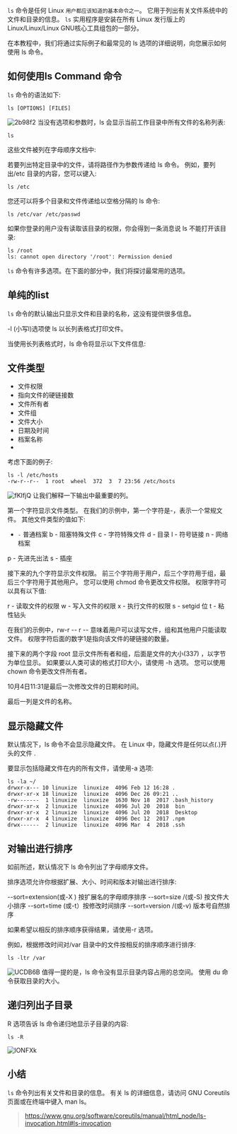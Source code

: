 `ls` 命令是任何 Linux `用户都应该知道的基本命令之一`。 它用于列出有关文件系统中的文件和目录的信息。 `ls` 实用程序是安装在所有 Linux 发行版上的 Linux/Linux/Linux GNU核心工具组包的一部分。


在本教程中，我们将通过实际例子和最常见的 ls 选项的详细说明，向您展示如何使用 ls 命令。

## 如何使用ls Command 命令

`ls` 命令的语法如下:
```
ls [OPTIONS] [FILES]
```
![2b98f2](https://gitee.com/chasays/mdPic/raw/master/uPic/2b98f2.png)
当没有选项和参数时，ls 会显示当前工作目录中所有文件的名称列表:
```
ls
```
这些文件被列在字母顺序文档中:


若要列出特定目录中的文件，请将路径作为参数传递给 ls 命令。 例如，要列出/etc 目录的内容，您可以键入:
```
ls /etc
```
您还可以将多个目录和文件传递给以空格分隔的 ls 命令:
```
ls /etc/var /etc/passwd
```

如果你登录的用户没有读取该目录的权限，你会得到一条消息说 ls 不能打开该目录:
```
ls /root
ls: cannot open directory '/root': Permission denied
```

`ls` 命令有许多选项。在下面的部分中，我们将探讨最常用的选项。

## 单纯的list

`ls` 命令的默认输出只显示文件和目录的名称，这没有提供很多信息。


-l (小写l)选项使 ls 以长列表格式打印文件。

当使用长列表格式时，ls 命令将显示以下文件信息:

##  文件类型
- 文件权限
- 指向文件的硬链接数
- 文件所有者
- 文件组
- 文件大小
- 日期及时间
- 档案名称
-
考虑下面的例子:
```
ls -l /etc/hosts
-rw-r--r--  1 root  wheel  372  3  7 23:56 /etc/hosts
```
![fKIfjQ](https://gitee.com/chasays/mdPic/raw/master/uPic/fKIfjQ.png)
让我们解释一下输出中最重要的列。


第一个字符显示文件类型。 在我们的示例中，第一个字符是-，表示一个常规文件。 其他文件类型的值如下:

- `-` 普通档案
b -  阻塞特殊文件
c -  字符特殊文件
d -  目录
l -  符号链接
n - 网络档案

p - 先进先出法
s - 插座

接下来的九个字符显示文件权限。 前三个字符用于用户，后三个字符用于组，最后三个字符用于其他用户。 您可以使用 chmod 命令更改文件权限。 权限字符可以具有以下值:

r  - 读取文件的权限
w  - 写入文件的权限
x  - 执行文件的权限
s  - setgid 位
t  - 粘性钻头

在我们的示例中，rw-r -- r -- 意味着用户可以读写文件，组和其他用户只能读取文件。 权限字符后面的数字1是指向该文件的硬链接的数量。


接下来的两个字段 root 显示文件所有者和组，后面是文件的大小(337) ，以字节为单位显示。 如果要以人类可读的格式打印大小，请使用 -h 选项。 您可以使用 chown 命令更改文件所有者。

10月4日11:31是最后一次修改文件的日期和时间。

最后一列是文件的名称。

## 显示隐藏文件

默认情况下，ls 命令不会显示隐藏文件。 在 Linux 中，隐藏文件是任何以点(.)开头的文件 .

要显示包括隐藏文件在内的所有文件，请使用-a 选项:
```
ls -la ~/
drwxr-x--- 10 linuxize  linuxize  4096 Feb 12 16:28 .
drwxr-xr-x 18 linuxize  linuxize  4096 Dec 26 09:21 ..
-rw-------  1 linuxize  linuxize  1630 Nov 18  2017 .bash_history
drwxr-xr-x  2 linuxize  linuxize  4096 Jul 20  2018  bin
drwxr-xr-x  2 linuxize  linuxize  4096 Jul 20  2018  Desktop
drwxr-xr-x  4 linuxize  linuxize  4096 Dec 12  2017 .npm
drwx------  2 linuxize  linuxize  4096 Mar  4  2018 .ssh
```
##  对输出进行排序

如前所述，默认情况下 ls 命令列出了字母顺序文件。

排序选项允许你根据扩展、大小、时间和版本对输出进行排序:

--sort=extension(或-X ) 按扩展名的字母顺序排序
--sort=size /(或-S) 按文件大小排序
--sort=time  (或-t）按修改时间排序
--sort=version /(或-v) 版本号自然排序

如果希望以相反的排序顺序获得结果，请使用-r 选项。

例如，根据修改时间对/var 目录中的文件按相反的排序顺序进行排序:
```
ls -ltr /var
```
![UCDB6B](https://gitee.com/chasays/mdPic/raw/master/uPic/UCDB6B.png)
值得一提的是，ls 命令没有显示目录内容占用的总空间。 使用 du 命令获取目录的大小。

##  递归列出子目录

R 选项告诉 ls 命令递归地显示子目录的内容:
```
ls -R
```
![lONFXk](https://gitee.com/chasays/mdPic/raw/master/uPic/lONFXk.png)

## 小结

`ls` 命令列出有关文件和目录的信息。
有关 ls 的详细信息，请访问 GNU Coreutils 页面或在终端中键入 man ls。

>https://www.gnu.org/software/coreutils/manual/html_node/ls-invocation.html#ls-invocation
